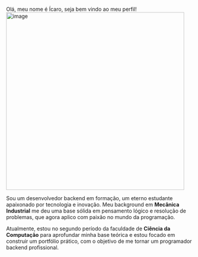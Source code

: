 Olá, meu nome é Ícaro, seja bem vindo ao meu perfil! <img width="480" height="480" alt="image" src="https://github.com/user-attachments/assets/87c5edcb-b751-4e2e-8b74-f9755b8616ae" />


Sou um desenvolvedor backend em formação, um eterno estudante apaixonado por tecnologia e inovação. Meu background em **Mecânica Industrial** me deu uma base sólida em pensamento lógico e resolução de problemas, que agora aplico com paixão no mundo da programação.

Atualmente, estou no segundo período da faculdade de **Ciência da Computação** para aprofundar minha base teórica e estou focado em construir um portfólio prático, com o objetivo de me tornar um programador backend profissional.
